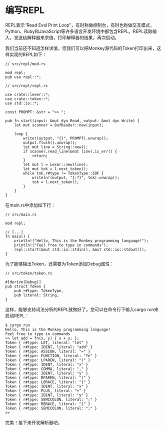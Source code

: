 # 编写REPL

REPL表示“Read Eval Print Loop”，有时称做控制台，有时也称做交互模式，Python、Ruby和JavaScript等许多语言开发环境中都包含REPL。REPL读取输入，发送给解释器来求值，打印解释器的结果，再次启动。

我们当前还不知道怎样求值，但我们可以把Monkey源代码的Token打印出来，这样实现的REPL如下：
```rust,noplaypen
// src/repl/mod.rs

mod repl;
pub use repl::*;
```

```rust,noplaypen
// src/repl/repl.rs

use crate::lexer::*;
use crate::token::*;
use std::io::*;

const PROMPT: &str = ">> ";

pub fn start(input: &mut dyn Read, output: &mut dyn Write) {
    let mut scanner = BufReader::new(input);

    loop {
        write!(output, "{}", PROMPT).unwrap();
        output.flush().unwrap();
        let mut line = String::new();
        if scanner.read_line(&mut line).is_err() {
            return;
        }
        let mut l = Lexer::new(line);
        let mut tok = l.next_token();
        while tok.r#type != TokenType::EOF {
            writeln!(output, "{:?}", tok).unwrap();
            tok = l.next_token();
        }
    }
}
```

在main.rs中添加如下行：
```rust,noplaypen
// src/main.rs

mod repl;

// [...]
fn main() {
    println!("Hello, This is the Monkey programming language!");
    println!("Feel free to type in commands");
    repl::start(&mut std::io::stdin(), &mut std::io::stdout());
}
```

为了能够输出Token，还需要为Token添加Debug属性：
```rust,noplaypen
// src/token/token.rs

#[derive(Debug)]
pub struct Token {
    pub r#type: TokenType,
    pub literal: String,
}
```
这样，能够支持词法分析的REPL就做好了。您可以在命令行下输入cargo run来启动REPL：
```
$ cargo run
Hello, This is the Monkey programming language!
Feel free to type in commands
>> let add = fn(x, y) { x + y; };
Token { r#type: LET, literal: "let" }
Token { r#type: IDENT, literal: "add" }
Token { r#type: ASSIGN, literal: "=" }
Token { r#type: FUNCTION, literal: "fn" }
Token { r#type: LPAREN, literal: "(" }
Token { r#type: IDENT, literal: "x" }
Token { r#type: COMMA, literal: "," }
Token { r#type: IDENT, literal: "y" }
Token { r#type: RPAREN, literal: ")" }
Token { r#type: LBRACE, literal: "{" }
Token { r#type: IDENT, literal: "x" }
Token { r#type: PLUS, literal: "+" }
Token { r#type: IDENT, literal: "y" }
Token { r#type: SEMICOLON, literal: ";" }
Token { r#type: RBRACE, literal: "}" }
Token { r#type: SEMICOLON, literal: ";" }
>> 
```

完美！接下来开发解析器吧。
